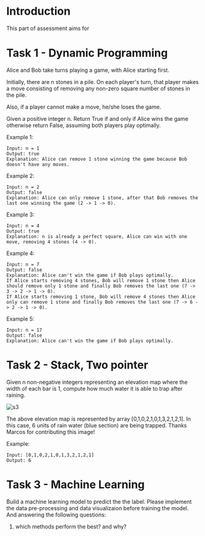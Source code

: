# Introduction

This part of assessment aims for

# Task 1 - Dynamic Programming
Alice and Bob take turns playing a game, with Alice starting first.

Initially, there are n stones in a pile.  On each player's turn, that player makes a move consisting of removing any non-zero square number of stones in the pile.

Also, if a player cannot make a move, he/she loses the game.

Given a positive integer n. Return True if and only if Alice wins the game otherwise return False, assuming both players play optimally.

Example 1:
```
Input: n = 1
Output: true
Explanation: Alice can remove 1 stone winning the game because Bob doesn't have any moves.
```
Example 2:
```
Input: n = 2
Output: false
Explanation: Alice can only remove 1 stone, after that Bob removes the last one winning the game (2 -> 1 -> 0).
```
Example 3:
```
Input: n = 4
Output: true
Explanation: n is already a perfect square, Alice can win with one move, removing 4 stones (4 -> 0).
```
Example 4:
```
Input: n = 7
Output: false
Explanation: Alice can't win the game if Bob plays optimally.
If Alice starts removing 4 stones, Bob will remove 1 stone then Alice should remove only 1 stone and finally Bob removes the last one (7 -> 3 -> 2 -> 1 -> 0). 
If Alice starts removing 1 stone, Bob will remove 4 stones then Alice only can remove 1 stone and finally Bob removes the last one (7 -> 6 -> 2 -> 1 -> 0).
```
Example 5:
```
Input: n = 17
Output: false
Explanation: Alice can't win the game if Bob plays optimally.
```

# Task 2 - Stack, Two pointer

Given n non-negative integers representing an elevation map where the width of each bar is 1, compute how much water it is able to trap after raining.

![s3]('https://s3.ap-south-1.amazonaws.com/afteracademy-server-uploads/trapping-rain-water.png')

The above elevation map is represented by array [0,1,0,2,1,0,1,3,2,1,2,1]. In this case, 6 units of rain water (blue section) are being trapped. Thanks Marcos for contributing this image!

Example:
```
Input: [0,1,0,2,1,0,1,3,2,1,2,1]
Output: 6
```

# Task 3 - Machine Learning
Build a machine learning model to predict the the label. Please implement the data pre-processing and data visualizaion before training the model. And answering the following questions:

1. which methods perform the best? and why?

